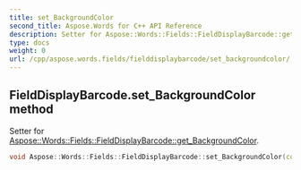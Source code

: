 ```yaml
---
title: set_BackgroundColor
second_title: Aspose.Words for C++ API Reference
description: Setter for Aspose::Words::Fields::FieldDisplayBarcode::get_BackgroundColor. 
type: docs
weight: 0
url: /cpp/aspose.words.fields/fielddisplaybarcode/set_backgroundcolor/
---
```

## FieldDisplayBarcode.set_BackgroundColor method


Setter for [Aspose::Words::Fields::FieldDisplayBarcode::get_BackgroundColor](./get_backgroundcolor/).

```cpp
void Aspose::Words::Fields::FieldDisplayBarcode::set_BackgroundColor(const System::String &value)
```

